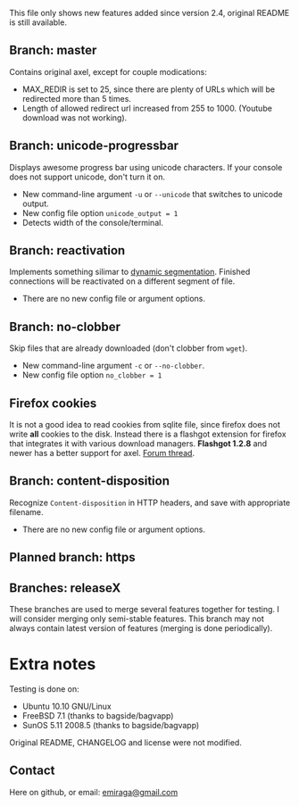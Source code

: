 This file only shows new features added since version 2.4, original README is still available.

## Branch: master

Contains original axel, except for couple modications:

* MAX_REDIR is set to 25, since there are plenty of URLs which will be redirected more than 5 times.
* Length of allowed redirect url increased from 255 to 1000. (Youtube download was not working).

## Branch: unicode-progressbar

Displays awesome progress bar using unicode characters. If your console does not support unicode, don't turn it on.

* New command-line argument `-u` or `--unicode` that switches to unicode output.
* New config file option `unicode_output = 1`
* Detects width of the console/terminal.

## Branch: reactivation

Implements something silimar to [dynamic segmentation](http://www.internetdownloadmanager.com/support/segmentation.html). Finished connections will be reactivated on a different segment of file.

* There are no new config file or argument options.

## Branch: no-clobber

Skip files that are already downloaded (don't clobber from `wget`).

* New command-line argument `-c` or `--no-clobber`.
* New config file option `no_clobber = 1`

## Firefox cookies

It is not a good idea to read cookies from sqlite file, since firefox does not
write **all** cookies to the disk. Instead there is a flashgot extension for
firefox that integrates it with various download managers. **Flashgot 1.2.8** and newer has a better support for axel.
[Forum thread](http://forums.informaction.com/viewtopic.php?f=11&t=5543).

## Branch: content-disposition

Recognize `Content-disposition` in HTTP headers, and save with appropriate filename.

* There are no new config file or argument options.

## Planned branch: https


## Branches: releaseX

These branches are used to merge several features together for testing. I will consider merging only semi-stable features. This branch may not always contain latest version of features (merging is done periodically).

# Extra notes

Testing is done on:
* Ubuntu 10.10 GNU/Linux
* FreeBSD 7.1 (thanks to bagside/bagvapp)
* SunOS 5.11 2008.5 (thanks to bagside/bagvapp)

Original README, CHANGELOG and license were not modified.

## Contact

Here on github, or email: [emiraga@gmail.com](mailto:emiraga@gmail.com)
